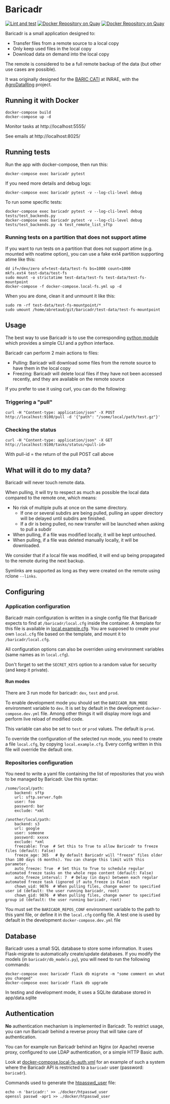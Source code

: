 # Baricadr

[![Lint and test](https://github.com/baricadr/baricadr/workflows/Lint%20and%20test/badge.svg)](https://github.com/baricadr/baricadr/actions)
[![Docker Repository on Quay](https://quay.io/repository/baricadr/baricadr/status "Docker Repository on Quay")](https://quay.io/repository/baricadr/baricadr)
[![Docker Repository on Quay](https://quay.io/repository/baricadr/baricadr-worker/status "Docker Repository on Quay")](https://quay.io/repository/baricadr/baricadr-worker)

Baricadr is a small application designed to:

- Transfer files from a remote source to a local copy
- Only keep used files in the local copy
- Download data on demand into the local copy

The remote is considered to be a full remote backup of the data (but other use cases are possible).

It was originally designed for the [BARIC CATI](https://www.cesgo.org/catibaric/) at INRAE, with the [AgroDataRing](https://datapartage.inrae.fr/Gerer/Stocker-les-donnees/AgroDataRing) project.

## Running it with Docker

```
docker-compose build
docker-compose up -d
```

Monitor tasks at http://localhost:5555/

See emails at http://localhost:8025/

## Running tests

Run the app with docker-compose, then run this:

```
docker-compose exec baricadr pytest
```

If you need more details and debug logs:

```
docker-compose exec baricadr pytest -v --log-cli-level debug
```

To run some specific tests:

```
docker-compose exec baricadr pytest -v --log-cli-level debug tests/test_backends.py
docker-compose exec baricadr pytest -v --log-cli-level debug tests/test_backends.py -k test_remote_list_sftp
```

### Running tests on a partition that does not support atime

If you want to run tests on a partition that does not support atime (e.g. mounted with noatime option), you can use a fake ext4 partition supporting atime like this:

```
dd if=/dev/zero of=test-data/test-fs bs=1000 count=1000
mkfs.ext4 test-data/test-fs
sudo mount -o strictatime test-data/test-fs test-data/test-fs-mountpoint
docker-compose -f docker-compose.local-fs.yml up -d
```

When you are done, clean it and unmount it like this:

```
sudo rm -rf test-data/test-fs-mountpoint/*
sudo umount /home/abretaud/git/baricadr/test-data/test-fs-mountpoint
```

## Usage

The best way to use Baricadr is to use the corresponding [python module](https://github.com/baricadr/baricadr_cli) which provides a simple CLI and a python interface.

Baricadr can perform 2 main actions to files:

* Pulling: Baricadr will download some files from the remote source to have them in the local copy
* Freezing: Baricadr will delete local files if they have not been accessed recently, and they are available on the remote source

If you prefer to use it using curl, you can do the following:

### Triggering a "pull"

`curl -H "Content-type: application/json" -X POST http://localhost:9100/pull -d '{"path": "/some/local/path/test.gz"}'`

### Checking the status

`curl -H "Content-type: application/json" -X GET http://localhost:9100/tasks/status/<pull-id>`

With pull-id = the return of the pull POST call above

## What will it do to my data?

Baricadr will never touch remote data.

When pulling, it will try to respect as much as possible the local data compared to the remote one, which means:

- No risk of multiple pulls at once on the same directory.
  - If one or several subdirs are being pulled, pulling an upper directory will be delayed until subdirs are finished.
  - If a dir is being pulled, no new transfer will be launched when asking to pull a subdir
- When pulling, if a file was modified locally, it will be kept untouched.
- When pulling, if a file was deleted manually locally, it will be downloaded.

We consider that if a local file was modified, it will end up being propagated to the remote during the next backup.

Symlinks are supported as long as they were created on the remote using rclone `--links`.

## Configuring

### Application configuration

Baricadr main configuration is written in a single config file that Baricadr expects to find at `/baricadr/local.cfg` inside the container. A template for this file is available in [local.example.cfg](./local.example.cfg). You are supposed to create your own `local.cfg` file based on the template, and mount it to `/baricadr/local.cfg`.

All configuration options can also be overriden using environment variables (same names as in `local.cfg`).

Don't forget to set the `SECRET_KEYS` option to a random value for security (and keep it private).

#### Run modes

There are 3 run mode for baricadr: `dev`, `test` and `prod`.

To enable development mode you should set the `BARICADR_RUN_MODE` environment variable to `dev`. It is set by default in the development `docker-compose.dev.yml` file. Among other things it will display more logs and perform live reload of modified code.

This variable can also be set to `test` or `prod` values. The default is `prod`.

To override the configuration of the selected run mode, you need to create a file `local.cfg`, by copying `local.example.cfg`. Every config written in this file will override the default one.

### Repositories configuration

You need to write a yaml file containing the list of repositories that you wish to be managed by Baricadr. Use this syntax:

```
/some/local/path:
    backend: sftp
    url: sftp.server.fqdn
    user: foo
    password: bar
    exclude: *xml

/another/local/path:
    backend: s3
    url: google
    user: someone
    password: xxxxx
    exclude: *xml
    freezable: True  # Set this to True to allow Baricadr to freeze files (default: False)
    freeze_age: 365   # By default Baricadr will "freeze" files older than 180 days (6 months). You can change this limit with this parameter.
    auto_freeze: True  # Set this to True to schedule regular automated freeze tasks on the whole repo content (default: False)
    auto_freeze_interval: 7  # Delay (in days) between each regular automated freeze task (ignored if auto_freeze is False)
    chown_uid: 9876  # When pulling files, change owner to specified user id (default: the user running baricadr, root)
    chown_gid: 9876  # When pulling files, change owner to specified group id (default: the user running baricadr, root)
```

You must set the `BARICADR_REPOS_CONF` environment variable to the path to this yaml file, or define it in the `local.cfg` config file. A test one is used by default in the development `docker-compose.dev.yml` file

## Database

Baricadr uses a small SQL database to store some information.
It uses Flask-migrate to automatically create/update databases. If you modify the models (in `baricadr/db_models.py`), you will need to run the following commands:

```
docker-compose exec baricadr flask db migrate -m "some comment on what you changed"
docker-compose exec baricadr flask db upgrade
```

In testing and development mode, it uses a SQLite database stored in app/data.sqlite

## Authentication

**No** authentication mechanism is implemented in Baricadr. To restrict usage, you can run Baricadr behind a reverse proxy that will take care of authentication.

You can for example run Baricadr behind an Nginx (or Apache) reverse proxy, configured to use LDAP authentication, or a simple HTTP Basic auth.

Look at [docker-compose.local-fs-auth.yml](./docker-compose.local-fs-auth.yml) for an example of such a system where the Baricadr API is restricted to a `baricadr` user (password: `baricadr`).

Commands used to generate the [htpasswd_user](./docker/htpasswd_user) file:

```
echo -n 'baricadr:' >> ./docker/htpasswd_user
openssl passwd -apr1 >> ./docker/htpasswd_user
```
